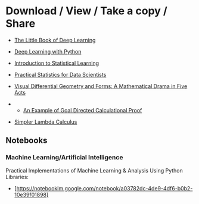 # Download / View / Take a copy / Share

- [The Little Book of Deep Learning](https://github.com/X-vault-tech/The-Printing-Press/blob/d0a8f34ca674de9d6ea6aa26cad74ec232bdc0cb/pdfs/The%20Little%20Book%20of%20Deep%20Learning.pdf)

- [Deep Learning with Python](https://github.com/X-vault-tech/The-Printing-Press/blob/c72763802c56ce7991decbe3da34e2300421f70d/pdfs/Deep%20Learning%20with%20Python.pdf)

- [Introduction to Statistical Learning](https://github.com/X-vault-tech/The-Printing-Press/blob/ceaa5dba632647440ab27838a76d4281bfeb721b/pdfs/Introduction%20to%20Statistical%20Learning%20(Python).pdf)

- [Practical Statistics for Data Scientists](https://github.com/X-vault-tech/The-Printing-Press/blob/394f788d5d17ac03d8232dc16714533e4f0a7c4a/pdfs/datapot.vn-Practical-Statistics-for-Data-Scientists.pdf)

- [Visual Differential Geometry and Forms: A Mathematical Drama in Five Acts](https://github.com/X-vault-tech/The-Printing-Press/blob/ca2d71b4ff10423f43eec2222362739aa83720bc/pdfs/Visual_Differential_Geometry_and_Forms_A_Mathematical_Drama_in_Five_Acts.pdf)

- - [An Example of Goal Directed Calculational Proof](https://github.com/X-vault-tech/The-Printing-Press/blob/adf44c3b33d6505771dfeeb416f3ffdb4c81ed96/pdfs/an-example-of-goal-directed-calculational-proof.pdf)


- [Simpler Lambda Calculus](https://github.com/X-vault-tech/The-Printing-Press/blob/ebd8ddd530b93fde49f0cd09d12aa51067431b16/pdfs/simpler-lambda-calculus.pdf)
  

## Notebooks

### Machine Learning/Artificial Intelligence

Practical Implementations of Machine Learning & Analysis Using Python Libraries:

- [https://notebooklm.google.com/notebook/a03782dc-4de9-4df6-b0b2-10e39f01898]





